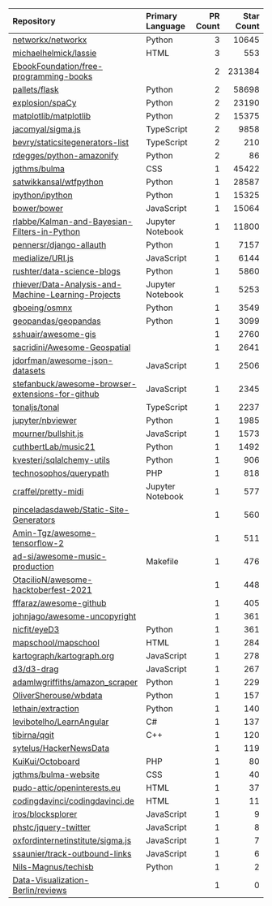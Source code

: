 | Repository | Primary Language | PR Count | Star Count |
| :-- | :-- | --: | --: |
| [networkx/networkx](https://github.com/networkx/networkx) | Python | 3 | 10645 |
| [michaelhelmick/lassie](https://github.com/michaelhelmick/lassie) | HTML | 3 | 553 |
| [EbookFoundation/free-programming-books](https://github.com/EbookFoundation/free-programming-books) |  | 2 | 231384 |
| [pallets/flask](https://github.com/pallets/flask) | Python | 2 | 58698 |
| [explosion/spaCy](https://github.com/explosion/spaCy) | Python | 2 | 23190 |
| [matplotlib/matplotlib](https://github.com/matplotlib/matplotlib) | Python | 2 | 15375 |
| [jacomyal/sigma.js](https://github.com/jacomyal/sigma.js) | TypeScript | 2 | 9858 |
| [bevry/staticsitegenerators-list](https://github.com/bevry/staticsitegenerators-list) | TypeScript | 2 | 210 |
| [rdegges/python-amazonify](https://github.com/rdegges/python-amazonify) | Python | 2 | 86 |
| [jgthms/bulma](https://github.com/jgthms/bulma) | CSS | 1 | 45422 |
| [satwikkansal/wtfpython](https://github.com/satwikkansal/wtfpython) | Python | 1 | 28587 |
| [ipython/ipython](https://github.com/ipython/ipython) | Python | 1 | 15325 |
| [bower/bower](https://github.com/bower/bower) | JavaScript | 1 | 15064 |
| [rlabbe/Kalman-and-Bayesian-Filters-in-Python](https://github.com/rlabbe/Kalman-and-Bayesian-Filters-in-Python) | Jupyter Notebook | 1 | 11800 |
| [pennersr/django-allauth](https://github.com/pennersr/django-allauth) | Python | 1 | 7157 |
| [medialize/URI.js](https://github.com/medialize/URI.js) | JavaScript | 1 | 6144 |
| [rushter/data-science-blogs](https://github.com/rushter/data-science-blogs) | Python | 1 | 5860 |
| [rhiever/Data-Analysis-and-Machine-Learning-Projects](https://github.com/rhiever/Data-Analysis-and-Machine-Learning-Projects) | Jupyter Notebook | 1 | 5253 |
| [gboeing/osmnx](https://github.com/gboeing/osmnx) | Python | 1 | 3549 |
| [geopandas/geopandas](https://github.com/geopandas/geopandas) | Python | 1 | 3099 |
| [sshuair/awesome-gis](https://github.com/sshuair/awesome-gis) |  | 1 | 2760 |
| [sacridini/Awesome-Geospatial](https://github.com/sacridini/Awesome-Geospatial) |  | 1 | 2641 |
| [jdorfman/awesome-json-datasets](https://github.com/jdorfman/awesome-json-datasets) | JavaScript | 1 | 2506 |
| [stefanbuck/awesome-browser-extensions-for-github](https://github.com/stefanbuck/awesome-browser-extensions-for-github) | JavaScript | 1 | 2345 |
| [tonaljs/tonal](https://github.com/tonaljs/tonal) | TypeScript | 1 | 2237 |
| [jupyter/nbviewer](https://github.com/jupyter/nbviewer) | Python | 1 | 1985 |
| [mourner/bullshit.js](https://github.com/mourner/bullshit.js) | JavaScript | 1 | 1573 |
| [cuthbertLab/music21](https://github.com/cuthbertLab/music21) | Python | 1 | 1492 |
| [kvesteri/sqlalchemy-utils](https://github.com/kvesteri/sqlalchemy-utils) | Python | 1 | 906 |
| [technosophos/querypath](https://github.com/technosophos/querypath) | PHP | 1 | 818 |
| [craffel/pretty-midi](https://github.com/craffel/pretty-midi) | Jupyter Notebook | 1 | 577 |
| [pinceladasdaweb/Static-Site-Generators](https://github.com/pinceladasdaweb/Static-Site-Generators) |  | 1 | 560 |
| [Amin-Tgz/awesome-tensorflow-2](https://github.com/Amin-Tgz/awesome-tensorflow-2) |  | 1 | 511 |
| [ad-si/awesome-music-production](https://github.com/ad-si/awesome-music-production) | Makefile | 1 | 476 |
| [OtacilioN/awesome-hacktoberfest-2021](https://github.com/OtacilioN/awesome-hacktoberfest-2021) |  | 1 | 448 |
| [fffaraz/awesome-github](https://github.com/fffaraz/awesome-github) |  | 1 | 405 |
| [johnjago/awesome-uncopyright](https://github.com/johnjago/awesome-uncopyright) |  | 1 | 361 |
| [nicfit/eyeD3](https://github.com/nicfit/eyeD3) | Python | 1 | 361 |
| [mapschool/mapschool](https://github.com/mapschool/mapschool) | HTML | 1 | 284 |
| [kartograph/kartograph.org](https://github.com/kartograph/kartograph.org) | JavaScript | 1 | 278 |
| [d3/d3-drag](https://github.com/d3/d3-drag) | JavaScript | 1 | 267 |
| [adamlwgriffiths/amazon_scraper](https://github.com/adamlwgriffiths/amazon_scraper) | Python | 1 | 229 |
| [OliverSherouse/wbdata](https://github.com/OliverSherouse/wbdata) | Python | 1 | 157 |
| [lethain/extraction](https://github.com/lethain/extraction) | Python | 1 | 140 |
| [levibotelho/LearnAngular](https://github.com/levibotelho/LearnAngular) | C# | 1 | 137 |
| [tibirna/qgit](https://github.com/tibirna/qgit) | C++ | 1 | 120 |
| [sytelus/HackerNewsData](https://github.com/sytelus/HackerNewsData) |  | 1 | 119 |
| [KuiKui/Octoboard](https://github.com/KuiKui/Octoboard) | PHP | 1 | 80 |
| [jgthms/bulma-website](https://github.com/jgthms/bulma-website) | CSS | 1 | 40 |
| [pudo-attic/openinterests.eu](https://github.com/pudo-attic/openinterests.eu) | HTML | 1 | 37 |
| [codingdavinci/codingdavinci.de](https://github.com/codingdavinci/codingdavinci.de) | HTML | 1 | 11 |
| [iros/blocksplorer](https://github.com/iros/blocksplorer) | JavaScript | 1 | 9 |
| [phstc/jquery-twitter](https://github.com/phstc/jquery-twitter) | JavaScript | 1 | 8 |
| [oxfordinternetinstitute/sigma.js](https://github.com/oxfordinternetinstitute/sigma.js) | JavaScript | 1 | 7 |
| [ssaunier/track-outbound-links](https://github.com/ssaunier/track-outbound-links) | JavaScript | 1 | 6 |
| [Nils-Magnus/techisb](https://github.com/Nils-Magnus/techisb) | Python | 1 | 2 |
| [Data-Visualization-Berlin/reviews](https://github.com/Data-Visualization-Berlin/reviews) |  | 1 | 0 |
